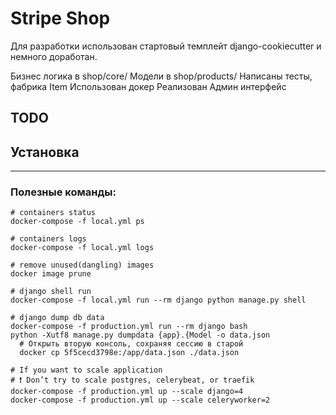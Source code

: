 # Stripe Shop

  Для разработки использован стартовый темплейт django-cookiecutter и немного доработан.

  Бизнес логика в shop/core/
  Модели в shop/products/
  Написаны тесты, фабрика Item
  Использован докер
  Реализован Админ интерфейс


## TODO



## Установка

---

### Полезные команды:

    # containers status
    docker-compose -f local.yml ps

    # containers logs
    docker-compose -f local.yml logs

    # remove unused(dangling) images
    docker image prune

    # django shell run
    docker-compose -f local.yml run --rm django python manage.py shell

    # django dump db data
    docker-compose -f production.yml run --rm django bash
    python -Xutf8 manage.py dumpdata {app}.{Model -o data.json
      # Открыть вторую консоль, сохраняя сессию в старой
      docker cp 5f5cecd3798e:/app/data.json ./data.json

    # If you want to scale application
    # ❗ Don’t try to scale postgres, celerybeat, or traefik
    docker-compose -f production.yml up --scale django=4
    docker-compose -f production.yml up --scale celeryworker=2
